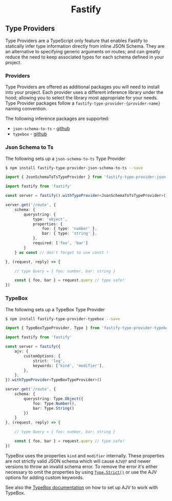 <h1 align="center">Fastify</h1>

## Type Providers

Type Providers are a TypeScript only feature that enables Fastify to statically infer type information directly from inline JSON Schema. They are an alternative to specifying generic arguments on routes; and can greatly reduce the need to keep associated types for each schema defined in your project.

### Providers

Type Providers are offered as additional packages you will need to install into your project. Each provider uses a different inference library under the hood; allowing you to select the library most appropriate for your needs. Type Provider packages follow a `fastify-type-provider-{provider-name}` naming convention. 

The following inference packages are supported:

- `json-schema-to-ts` - [github](https://github.com/ThomasAribart/json-schema-to-ts)
- `typebox` - [github](https://github.com/sinclairzx81/typebox)

### Json Schema to Ts

The following sets up a `json-schema-to-ts` Type Provider

```bash
$ npm install fastify-type-provider-json-schema-to-ts --save
```

```typescript
import { JsonSchemaToTsTypeProvider } from 'fastify-type-provider-json-schema-to-ts'

import fastify from 'fastify'

const server = fastify().withTypeProvider<JsonSchemaToTsTypeProvider>()

server.get('/route', {
    schema: {
        querystring: {
            type: 'object',
            properties: {
                foo: { type: 'number' },
                bar: { type: 'string' },
            },
            required: ['foo', 'bar']
        }
    } as const // don't forget to use const !

}, (request, reply) => {

    // type Query = { foo: number, bar: string }

    const { foo, bar } = request.query // type safe!
})
```

### TypeBox

The following sets up a TypeBox Type Provider

```bash
$ npm install fastify-type-provider-typebox --save
```

```typescript
import { TypeBoxTypeProvider, Type } from 'fastify-type-provider-typebox'

import fastify from 'fastify'

const server = fastify({
    ajv: {
        customOptions: {
            strict: 'log',
            keywords: ['kind', 'modifier'],
        },
    },
}).withTypeProvider<TypeBoxTypeProvider>()

server.get('/route', {
    schema: {
        querystring: Type.Object({
            foo: Type.Number(),
            bar: Type.String()
        })
    }
}, (request, reply) => {

    // type Query = { foo: number, bar: string }

    const { foo, bar } = request.query // type safe!
})
```

TypeBox uses the properties `kind` and `modifier` internally. These properties are not strictly valid JSON schema which will cause `AJV@7` and newer versions to throw an invalid schema error. To remove the error it's either necessary to omit the properties by using [`Type.Strict()`](https://github.com/sinclairzx81/typebox#strict) or use the AJV options for adding custom keywords.

See also the [TypeBox documentation](https://github.com/sinclairzx81/typebox#validation) on how to set up AJV to work with TypeBox.
